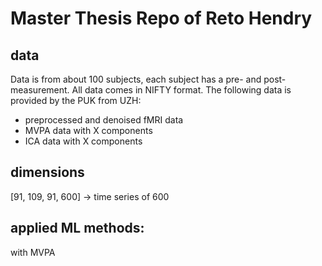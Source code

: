 # Master Thesis Repo of Reto Hendry

## data 
Data is from about 100 subjects, each subject has a pre- and post-measurement. All data comes in NIFTY format. The following data is provided by the PUK from UZH:
- preprocessed and denoised fMRI data
- MVPA data with X components
- ICA data with X components

## dimensions
[91, 109, 91, 600] -> time series of 600

## applied ML methods:
with MVPA

